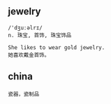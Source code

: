 ## jewelry
```
/'dʒuːəlrɪ/
n. 珠宝, 首饰, 珠宝饰品

She likes to wear gold jewelry.
她喜欢戴金首饰。
```
## china
```
瓷器，瓷制品
```